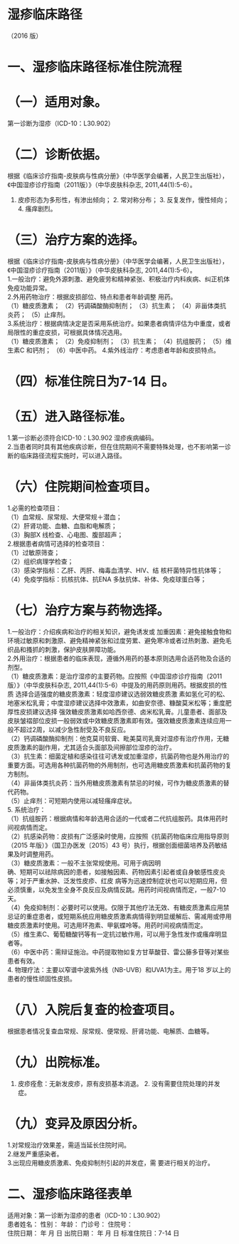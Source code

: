 # 湿疹临床路径  
（2016 版）  
# 一、湿疹临床路径标准住院流程  
# （一）适用对象。  
第一诊断为湿疹（ICD-10：L30.902）  
# （二）诊断依据。  
根据《临床诊疗指南-皮肤病与性病分册》（中华医学会编著，人民卫生出版社），《中国湿疹诊疗指南（2011版）》（中华皮肤科杂志, 2011,44(1):5-6）。  
1. 皮疹形态为多形性，有渗出倾向； 2. 常对称分布； 3. 反复发作，慢性倾向； 4. 瘙痒剧烈。  
# （三）治疗方案的选择。  
根据《临床诊疗指南-皮肤病与性病分册》（中华医学会编著，人民卫生出版社），《中国湿疹诊疗指南（2011版）》（中华皮肤科杂志, 2011,44(1):5-6）。  
1.一般治疗：避免外源刺激、避免疲劳和精神紧张、积极治疗内科疾病、纠正机体免疫功能异常。  
2.外用药物治疗：根据皮损部位、特点和患者年龄调整 用药。  
（1）糖皮质激素； （2）钙调磷酸酶抑制剂； （3）抗生素； （4）非甾体类抗炎药； （5）止痒剂。  
3.系统治疗：根据病情决定是否采用系统治疗。如果患者病情评估为中重度，或者局限性的重症皮损，可根据具体情况选用。  
（1）糖皮质激素； （2）免疫抑制剂； （3）抗生素； （4）抗组胺药； （5）维生素C 和钙剂； （6）中医中药。 4.紫外线治疗：考虑患者年龄和皮损特点。  
# （四）标准住院日为7-14 日。  
# （五）进入路径标准。  
1.第一诊断必须符合ICD-10：L30.902 湿疹疾病编码。  
2.当患者同时具有其他疾病诊断，但在住院期间不需要特殊处理，也不影响第一诊断的临床路径流程实施时，可以进入路径。  
# （六）住院期间检查项目。  
1.必需的检查项目：  
（1）血常规、尿常规、大便常规＋潜血；  
（2）肝肾功能、血糖、血脂和电解质；  
（3）胸部X 线检查、心电图、腹部超声；  
2.根据患者病情可选择的检查项目：  
（1）过敏原筛查；  
（2）组织病理学检查；  
（3）感染学指标：乙肝、丙肝、梅毒血清学、HIV、结 核杆菌特异性抗体等；  
（4）免疫学指标：抗核抗体、抗ENA 多肽抗体、补体、免疫球蛋白等；  
# （七）治疗方案与药物选择。  
1.一般治疗：介绍疾病和治疗的相关知识，避免诱发或 加重因素：避免接触食物和环境过敏原和刺激原、避免精神紧张和过度劳累、避免寒冷或者过热刺激、避免毛织品和搔抓的刺激，保护皮肤屏障功能。  
2.外用治疗：根据患者的临床表现，遵循外用药的基本原则选用合适药物及合适的剂型。  
（1）糖皮质激素：是治疗湿疹的主要药物。应按照《中国湿疹诊疗指南（2011版）》（中华皮肤科杂志, 2011,44(1):5-6）中提及的用药原则用药。根据皮损的性质 选择合适强度的糖皮质激素：轻度湿疹建议选弱效糖皮质激 素如氢化可的松、地塞米松乳膏；中度湿疹建议选择中效激素，如曲安奈德、糠酸莫米松等；重度肥厚性皮损建议选择 强效糖皮质激素如哈西奈德、卤米松乳膏。儿童患者、面部及皮肤皱褶部位皮损一般弱效或中效糖皮质激素即有效。强效糖皮质激素连续应用一般不超过2周，以减少急性耐受及不良反应。  
（2）钙调磷酸酶抑制剂：他克莫司软膏、毗美莫司乳膏对湿疹有治疗作用，无糖皮质激素的副作用，尤其适合头面部及间擦部位湿疹的治疗。  
（3）抗生素：细菌定植和感染往往可诱发或加重湿疹，抗菌药物也是外用治疗的重要方面。可选用各种抗菌药物的外用制剂，也可选用糖皮质激素和抗菌药物的复方制剂。  
（4）非甾体类抗炎药：当外用糖皮质激素有禁忌的时候，可作为糖皮质激素的替代药物。  
（5）止痒剂：可短期内使用以减轻瘙痒症状。  
5. 系统治疗：  
（1）抗组胺药：根据病情和年龄选用合适的一代或者二代抗组胺药。具体用药时间视病情而定。  
（2）抗感染药物：皮损有广泛感染时使用，应按照《抗菌药物临床应用指导原则（2015 年版）》（国卫办医发〔2015〕43 号）执行，根据创面细菌培养及药敏结果及时调整用药。  
（3）糖皮质激素：一般不主张常规使用。可用于病因明  
确、短期可以祛除病因的患者，如接触因素、药物因素引起者或自身敏感性皮炎等；对于严重水肿、泛发性皮疹、红皮 病等为迅速控制症状也可以短期应用，但必须慎重，以免发生全身不良反应及病情反跳。用药时间视病情而定，一般7-10 天。  
（4）免疫抑制剂：必要时可以使用。仅限于其他疗法无效、有糖皮质激素应用禁忌证的重症患者，或短期系统应用糖皮质激素病情得到明显缓解后、需减用或停用糖皮质激素时使用。可选用环孢素、甲氨蝶呤等。用药时间视病情而定。  
（5）维生素C、葡萄糖酸钙等有一定抗过敏作用，可以用于急性发作或瘙痒明显者等。  
（6）中医中药：需辩证施治。中药提取物如复方甘草酸苷、雷公藤多苷等对某些患者有效。  
4. 物理疗法：主要以窄谱中波紫外线（NB-UVB）和UVA1为主。用于18 岁以上的患者的慢性顽固性皮损。  
# （八）入院后复查的检查项目。  
根据患者情况复查血常规、尿常规、便常规、肝肾功能、电解质、血糖等。  
# （九）出院标准。  
1. 皮疹痊愈：无新发皮疹，原有皮损基本消退。 2. 没有需要住院处理的并发症。  
# （九）变异及原因分析。  
1.对常规治疗效果差，需适当延长住院时间。  
2.继发严重感染者。  
3.出现应用糖皮质激素、免疫抑制剂引起的并发症，需 要进行相关的治疗。  
# 二、湿疹临床路径表单  
适用对象：第一诊断为湿疹的患者（ICD-10：L30.902）  
患者姓名：         性别：      年龄：        门诊号：         住院号：  
住院日期：    年   月   日     出院日期：    年   月   日   标准住院日：7-14 日  
